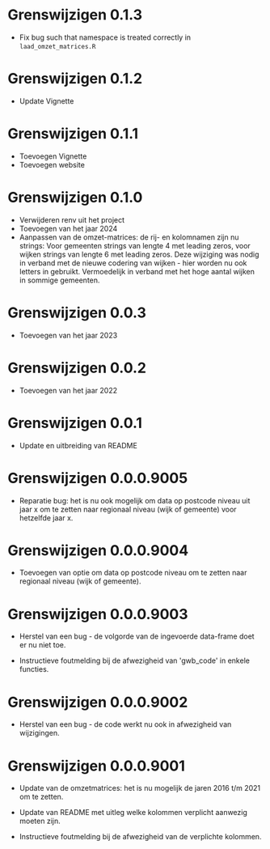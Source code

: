 # Grenswijzigen 0.1.3

* Fix bug such that namespace is treated correctly in `laad_omzet_matrices.R`

# Grenswijzigen 0.1.2

* Update Vignette

# Grenswijzigen 0.1.1

* Toevoegen Vignette
* Toevoegen website

# Grenswijzigen 0.1.0

* Verwijderen renv uit het project
* Toevoegen van het jaar 2024
* Aanpassen van de omzet-matrices: de rij- en kolomnamen zijn nu strings:
  Voor gemeenten strings van lengte 4 met leading zeros,
  voor wijken strings van lengte 6 met leading zeros.
  Deze wijziging was nodig in verband met de nieuwe codering van wijken - hier
  worden nu ook letters in gebruikt. Vermoedelijk in verband met het hoge aantal
  wijken in sommige gemeenten.

# Grenswijzigen 0.0.3

* Toevoegen van het jaar 2023

# Grenswijzigen 0.0.2

* Toevoegen van het jaar 2022

# Grenswijzigen 0.0.1

* Update en uitbreiding van README

# Grenswijzigen 0.0.0.9005

* Reparatie bug: het is nu ook mogelijk om data op postcode niveau uit jaar x
  om te zetten naar regionaal niveau (wijk of gemeente) voor hetzelfde jaar x.

# Grenswijzigen 0.0.0.9004

* Toevoegen van optie om data op postcode niveau om te zetten naar regionaal
  niveau (wijk of gemeente).

# Grenswijzigen 0.0.0.9003

* Herstel van een bug - de volgorde van de ingevoerde data-frame doet er nu niet toe.

* Instructieve foutmelding bij de afwezigheid van 'gwb_code' in enkele functies.

# Grenswijzigen 0.0.0.9002

* Herstel van een bug - de code werkt nu ook in afwezigheid van wijzigingen.

# Grenswijzigen 0.0.0.9001

* Update van de omzetmatrices: het is nu mogelijk de jaren 2016 t/m 2021 om te zetten.

* Update van README met uitleg welke kolommen verplicht aanwezig moeten zijn.

* Instructieve foutmelding bij de afwezigheid van de verplichte kolommen.
